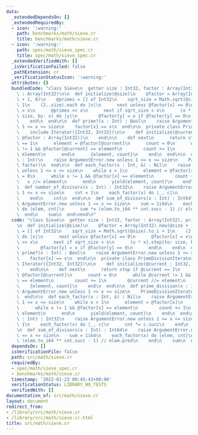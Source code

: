```yaml
---
data:
  _extendedDependsOn: []
  _extendedRequiredBy:
  - icon: ':warning:'
    path: benchmarks/math/sieve.cr
    title: benchmarks/math/sieve.cr
  - icon: ':warning:'
    path: spec/math/sieve_spec.cr
    title: spec/math/sieve_spec.cr
  _extendedVerifiedWith: []
  _isVerificationFailed: false
  _pathExtension: cr
  _verificationStatusIcon: ':warning:'
  attributes: {}
  bundledCode: "class Sieve\n  getter size : Int32, factor : Array(Int32), primes\
    \ : Array(Int32)\n\n  def initialize(@size)\n    @factor = Array(Int32).new(@size\
    \ + 1, 0)\n    @primes = [] of Int32\n    sqrt_size = Math.sqrt(@size).to_i +\
    \ 1\n    (2..size).each do |x|\n      next unless @factor[x] == 0\n      @factor[x]\
    \ = x\n      @primes << x\n      next if sqrt_size < x\n      (x * x).step(to:\
    \ size, by: x) do |y|\n        @factor[y] = x if @factor[y] == 0\n      end\n\
    \    end\n  end\n\n  def prime?(x : Int) : Bool\n    raise ArgumentError.new unless\
    \ 1 <= x <= size\n    factor[x] == x\n  end\n\n  private class PrimeDivisionIterator\n\
    \    include Iterator({Int32, Int32})\n\n    def initialize(@current : Int32,\
    \ @factor : Array(Int32))\n    end\n\n    def next\n      return stop if @current\
    \ == 1\n      element = @factor[@current]\n      count = 0\n      while @current\
    \ != 1 && @factor[@current] == element\n        count += 1\n        @current //=\
    \ element\n      end\n      {element, count}\n    end\n  end\n\n  def prime_division(x\
    \ : Int)\n    raise ArgumentError.new unless 1 <= x <= size\n    PrimeDivisionIterator.new(x,\
    \ factor)\n  end\n\n  def each_factor(x : Int, &) : Nil\n    raise ArgumentError.new\
    \ unless 1 <= x <= size\n    while x > 1\n      element = @factor[x]\n      count\
    \ = 0\n      while x != 1 && @factor[x] == element\n        count += 1\n     \
    \   x //= element\n      end\n      yield(element, count)\n    end\n  end\n\n\
    \  def number_of_divisors(x : Int) : Int32\n    raise ArgumentError.new unless\
    \ 1 <= x <= size\n    cnt = 1\n    each_factor(x) do |_, c|\n      cnt *= c.succ\n\
    \    end\n    cnt\n  end\n\n  def sum_of_divisors(x : Int) : Int64\n    raise\
    \ ArgumentError.new unless 1 <= x <= size\n    sum = 1i64\n    each_factor(x)\
    \ do |elem, cnt|\n      sum *= (elem.to_i64 ** cnt.succ - 1) // elem.pred\n  \
    \  end\n    sum\n  end\nend\n"
  code: "class Sieve\n  getter size : Int32, factor : Array(Int32), primes : Array(Int32)\n\
    \n  def initialize(@size)\n    @factor = Array(Int32).new(@size + 1, 0)\n    @primes\
    \ = [] of Int32\n    sqrt_size = Math.sqrt(@size).to_i + 1\n    (2..size).each\
    \ do |x|\n      next unless @factor[x] == 0\n      @factor[x] = x\n      @primes\
    \ << x\n      next if sqrt_size < x\n      (x * x).step(to: size, by: x) do |y|\n\
    \        @factor[y] = x if @factor[y] == 0\n      end\n    end\n  end\n\n  def\
    \ prime?(x : Int) : Bool\n    raise ArgumentError.new unless 1 <= x <= size\n\
    \    factor[x] == x\n  end\n\n  private class PrimeDivisionIterator\n    include\
    \ Iterator({Int32, Int32})\n\n    def initialize(@current : Int32, @factor : Array(Int32))\n\
    \    end\n\n    def next\n      return stop if @current == 1\n      element =\
    \ @factor[@current]\n      count = 0\n      while @current != 1 && @factor[@current]\
    \ == element\n        count += 1\n        @current //= element\n      end\n  \
    \    {element, count}\n    end\n  end\n\n  def prime_division(x : Int)\n    raise\
    \ ArgumentError.new unless 1 <= x <= size\n    PrimeDivisionIterator.new(x, factor)\n\
    \  end\n\n  def each_factor(x : Int, &) : Nil\n    raise ArgumentError.new unless\
    \ 1 <= x <= size\n    while x > 1\n      element = @factor[x]\n      count = 0\n\
    \      while x != 1 && @factor[x] == element\n        count += 1\n        x //=\
    \ element\n      end\n      yield(element, count)\n    end\n  end\n\n  def number_of_divisors(x\
    \ : Int) : Int32\n    raise ArgumentError.new unless 1 <= x <= size\n    cnt =\
    \ 1\n    each_factor(x) do |_, c|\n      cnt *= c.succ\n    end\n    cnt\n  end\n\
    \n  def sum_of_divisors(x : Int) : Int64\n    raise ArgumentError.new unless 1\
    \ <= x <= size\n    sum = 1i64\n    each_factor(x) do |elem, cnt|\n      sum *=\
    \ (elem.to_i64 ** cnt.succ - 1) // elem.pred\n    end\n    sum\n  end\nend\n"
  dependsOn: []
  isVerificationFile: false
  path: src/math/sieve.cr
  requiredBy:
  - spec/math/sieve_spec.cr
  - benchmarks/math/sieve.cr
  timestamp: '2022-01-23 00:45:43+00:00'
  verificationStatus: LIBRARY_NO_TESTS
  verifiedWith: []
documentation_of: src/math/sieve.cr
layout: document
redirect_from:
- /library/src/math/sieve.cr
- /library/src/math/sieve.cr.html
title: src/math/sieve.cr
---
```

